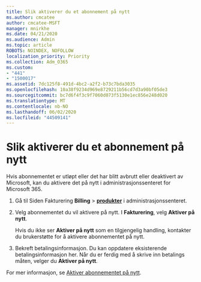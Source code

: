 ```yaml
---
title: Slik aktiverer du et abonnement på nytt
ms.author: cmcatee
author: cmcatee-MSFT
manager: mnirkhe
ms.date: 04/21/2020
ms.audience: Admin
ms.topic: article
ROBOTS: NOINDEX, NOFOLLOW
localization_priority: Priority
ms.collection: Adm_O365
ms.custom:
- "441"
- "1500017"
ms.assetid: 7dc125f8-491d-4bc2-a2f2-b73c7bda3035
ms.openlocfilehash: 10a38f9234d969e8729211b56cd7d3a90bf05de3
ms.sourcegitcommit: bc7d6f4f3c9f7060d073f5130e1ec856e248d020
ms.translationtype: MT
ms.contentlocale: nb-NO
ms.lasthandoff: 06/02/2020
ms.locfileid: "44509141"
---
```

# <a name="how-to-reactivate-a-subscription"></a>Slik aktiverer du et abonnement på nytt

Hvis abonnementet er utløpt eller det har blitt avbrutt eller deaktivert av Microsoft, kan du aktivere det på nytt i administrasjonssenteret for Microsoft 365.
  
1. Gå til Siden Fakturering **Billing** \> **[produkter](https://go.microsoft.com/fwlink/p/?linkid=842054)** i administrasjonssenteret.

2. Velg abonnementet du vil aktivere på nytt. I **Fakturering**, velg **Aktiver på nytt**.

    Hvis du ikke ser **Aktiver på nytt** som en tilgjengelig handling, kontakter du brukerstøtte for å aktivere abonnementet på nytt.

3. Bekreft betalingsinformasjon. Du kan oppdatere eksisterende betalingsinformasjon her. Når du er ferdig med å skrive inn betalings måten, velger du **Aktiver på nytt**.

For mer informasjon, se [Aktiver abonnementet på nytt](https://docs.microsoft.com/microsoft-365/commerce/subscriptions/reactivate-your-subscription).